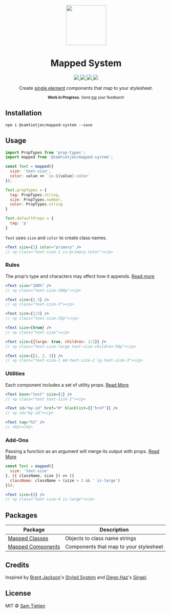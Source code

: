<p align="center">
  <img src="https://samtietjen.com/static/images/mapped-system.svg" width="125px" />
</p>

<h1 align="center">Mapped System</h1>

<p align="center">
  <a href="https://www.npmjs.com/package/@samtietjen/mapped-system">
    <img src="https://img.shields.io/badge/npm-v0.2.0-black.svg?style=flat-square">
  </a>
  <a href="https://nodejs.org/api/documentation.html#documentation_stability_index">
    <img src="https://img.shields.io/badge/stability-experimental-black.svg?style=flat-square">
  </a>
  <a href="https://reactjs.org/">
    <img src="https://img.shields.io/badge/library-React-black.svg?style=flat-square">
  </a>
  <a href="https://opensource.org/licenses/MIT">
    <img src="https://img.shields.io/badge/license-MIT-black.svg?style=flat-square">
  </a>
</p>

<p align="center">
Create <a href="https://medium.freecodecamp.org/introducing-the-single-element-pattern-dfbd2c295c5d">single element</a> components that map to your stylesheet.</strong>
</p>

<p align="center">
<sub><strong>Work in Progress.</strong> Send <a href="https://github.com/samtietjen">me</a> your feedback!</sub>
</p>

## Installation
```shell
npm i @samtietjen/mapped-system --save
```

## Usage
```jsx
import PropTypes from 'prop-types';
import mapped from '@samtietjen/mapped-system';

const Text = mapped({
  size: 'text-size',
  color: value => `is-${value}-color`
});

Text.propTypes = {
  tag: PropTypes.string,
  size: PropTypes.number,
  color: PropTypes.string
}

Text.defaultProps = {
  tag: 'p'
}
```

`Text` uses `size` and `color` to create class names.

```jsx
<Text size={1} color="primary" />
// <p class="text-size-1 is-primary-color"></p>
```

### Rules
The prop's type and characters may affect how it appends. [Read more](docs/rules.md)

```jsx
<Text size="100%" />
// <p class="text-size-100p"></p> 

<Text size={2.5} />
// <p class="text-size-3"></p>

<Text size={1/3} />
// <p class="text-size-33p"></p> 

<Text size={true} />
// <p class="text-size"></p>

<Text size={{large: true, children: 1/2}} />
// <p class="text-size-large text-size-children-50p"></p>

<Text size={[1, 2, 3]} />
// <p class="text-size-1 md-text-size-2 lg-text-size-3"></p>
```

### Utilities
Each component includes a set of utility props. [Read More](https://github.com/samtietjen/mapped-system/tree/master/packages/mapped-components#utilities)

```jsx
<Text base="text" size={1} /> 
// <p class="text text-size-1"></p>

<Text id="my-id" href="#" blacklist={['href']} /> 
// <p id="my-id"></p>

<Text tag="h2" /> 
// <h2></h2>
```

### Add-Ons
Passing a function as an argument will merge its output with props. [Read More](https://github.com/samtietjen/mapped-system/tree/master/packages/mapped-components#add-ons)

```jsx
const Text = mapped({
  size: 'text-size'
}, ({ className, size }) => ({
  className: className + (size > 3 && ' is-large')
}));

<Text size={4} />
// <p class="text-size-4 is-large"></p>
```

## Packages
| Package | Description |
| ------- | ----------- |
| [Mapped Classes](https://github.com/samtietjen/mapped-system/tree/master/packages/mapped-classes) | Objects to class name strings |
| [Mapped Components](https://github.com/samtietjen/mapped-system/tree/master/packages/mapped-components) | Components that map to your stylesheet |

## Credits
Inspired by [Brent Jackson](http://jxnblk.com/)'s [Styled System](https://github.com/jxnblk/styled-system) and [Diego Haz](https://twitter.com/diegohaz)'s [Singel](https://github.com/diegohaz/singel).

## License
MIT © [Sam Tietjen](https://samtietjen.com)